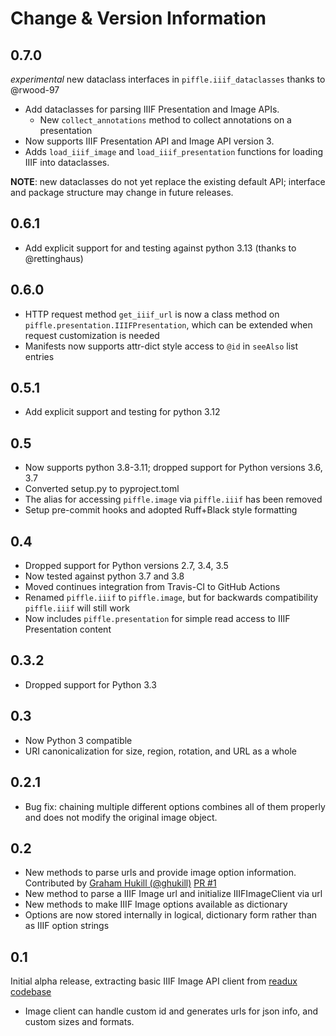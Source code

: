 # Change & Version Information

## 0.7.0

*experimental* new dataclass interfaces in `piffle.iiif_dataclasses` thanks to @rwood-97

  * Add dataclasses for parsing IIIF Presentation and Image APIs.
    * New `collect_annotations` method to collect annotations on a presentation
  * Now supports IIIF Presentation API and Image API version 3.
  * Adds `load_iiif_image` and `load_iiif_presentation` functions for loading IIIF into dataclasses.
  
**NOTE**: new dataclasses do not yet replace the existing default API;
interface and package structure may change in future releases.

## 0.6.1

* Add explicit support for and testing against python 3.13 (thanks to @rettinghaus)

## 0.6.0

* HTTP request method `get_iiif_url` is now a class method on
  `piffle.presentation.IIIFPresentation`, which can be extended when request
  customization is needed
* Manifests now supports attr-dict style access to `@id` in `seeAlso` list entries

## 0.5.1

* Add explicit support and testing for python 3.12

## 0.5

* Now supports python 3.8-3.11; dropped support for Python versions 3.6, 3.7
* Converted setup.py to pyproject.toml
* The alias for accessing `piffle.image` via `piffle.iiif` has been removed
* Setup pre-commit hooks and adopted Ruff+Black style formatting

## 0.4

* Dropped support for Python versions 2.7, 3.4, 3.5
* Now tested against python 3.7 and 3.8
* Moved continues integration from Travis-CI to GitHub Actions
* Renamed `piffle.iiif` to `piffle.image`, but for backwards compatibility `piffle.iiif` will still work
* Now includes `piffle.presentation` for simple read access to IIIF Presentation content

## 0.3.2

* Dropped support for Python 3.3

## 0.3

* Now Python 3 compatible
* URI canonicalization for size, region, rotation, and URL as a whole

## 0.2.1

* Bug fix: chaining multiple different options combines all of them properly and does not modify
   the original image object.

## 0.2

* New methods to parse urls and provide image option information. Contributed by [Graham Hukill (@ghukill)](https://github.com/ghukill) [PR #1](https://github.com/emory-lits-labs/piffle/pull/1)
* New method to parse a IIIF Image url and initialize IIIFImageClient via url
* New methods to make IIIF Image options available as dictionary
* Options are now stored internally in logical, dictionary form rather than as IIIF option strings

## 0.1

Initial alpha release, extracting basic IIIF Image API client from [readux codebase](https://github.com/emory-libraries/readux)

* Image client can handle custom id and generates urls for json info, and custom sizes and formats.